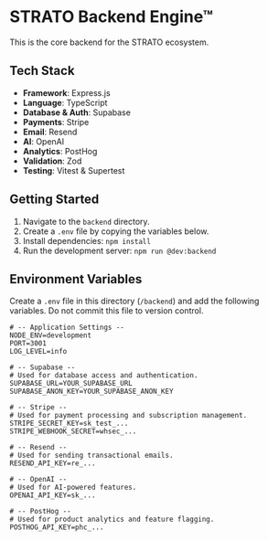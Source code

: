 # STRATO Backend Engine™

This is the core backend for the STRATO ecosystem.

## Tech Stack

- **Framework**: Express.js
- **Language**: TypeScript
- **Database & Auth**: Supabase
- **Payments**: Stripe
- **Email**: Resend
- **AI**: OpenAI
- **Analytics**: PostHog
- **Validation**: Zod
- **Testing**: Vitest & Supertest

## Getting Started

1.  Navigate to the `backend` directory.
2.  Create a `.env` file by copying the variables below.
3.  Install dependencies: `npm install`
4.  Run the development server: `npm run @dev:backend`

## Environment Variables

Create a `.env` file in this directory (`/backend`) and add the following variables. Do not commit this file to version control.

```
# -- Application Settings --
NODE_ENV=development
PORT=3001
LOG_LEVEL=info

# -- Supabase --
# Used for database access and authentication.
SUPABASE_URL=YOUR_SUPABASE_URL
SUPABASE_ANON_KEY=YOUR_SUPABASE_ANON_KEY

# -- Stripe --
# Used for payment processing and subscription management.
STRIPE_SECRET_KEY=sk_test_...
STRIPE_WEBHOOK_SECRET=whsec_...

# -- Resend --
# Used for sending transactional emails.
RESEND_API_KEY=re_...

# -- OpenAI --
# Used for AI-powered features.
OPENAI_API_KEY=sk_...

# -- PostHog --
# Used for product analytics and feature flagging.
POSTHOG_API_KEY=phc_...
```
